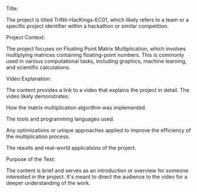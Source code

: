 Title:

The project is titled TriNit-HacKings-EC01, which likely refers to a team or a specific project identifier within a hackathon or similar competition.

Project Context:

The project focuses on Floating Point Matrix Multiplication, which involves multiplying matrices containing floating-point numbers. This is commonly used in various computational tasks, including graphics, machine learning, and scientific calculations.

Video Explanation:

The content provides a link to a video that explains the project in detail. The video likely demonstrates:

How the matrix multiplication algorithm was implemented.

The tools and programming languages used.

Any optimizations or unique approaches applied to improve the efficiency of the multiplication process.

The results and real-world applications of the project.

Purpose of the Text:

The content is brief and serves as an introduction or overview for someone interested in the project. It's meant to direct the audience to the video for a deeper understanding of the work.